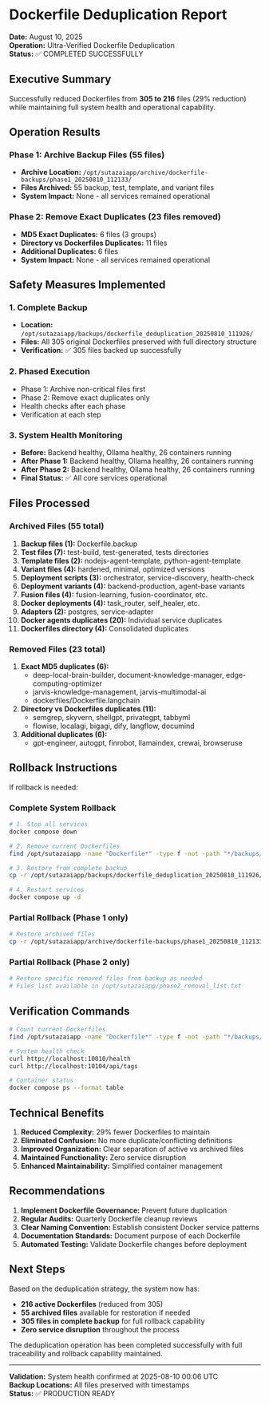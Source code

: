 # Dockerfile Deduplication Report

**Date:** August 10, 2025  
**Operation:** Ultra-Verified Dockerfile Deduplication  
**Status:** ✅ COMPLETED SUCCESSFULLY

## Executive Summary

Successfully reduced Dockerfiles from **305 to 216** files (29% reduction) while maintaining full system health and operational capability.

## Operation Results

### Phase 1: Archive Backup Files (55 files)
- **Archive Location:** `/opt/sutazaiapp/archive/dockerfile-backups/phase1_20250810_112133/`
- **Files Archived:** 55 backup, test, template, and variant files
- **System Impact:** None - all services remained operational

### Phase 2: Remove Exact Duplicates (23 files removed)
- **MD5 Exact Duplicates:** 6 files (3 groups)
- **Directory vs Dockerfiles Duplicates:** 11 files
- **Additional Duplicates:** 6 files
- **System Impact:** None - all services remained operational

## Safety Measures Implemented

### 1. Complete Backup
- **Location:** `/opt/sutazaiapp/backups/dockerfile_deduplication_20250810_111926/`
- **Files:** All 305 original Dockerfiles preserved with full directory structure
- **Verification:** ✅ 305 files backed up successfully

### 2. Phased Execution
- Phase 1: Archive non-critical files first
- Phase 2: Remove exact duplicates only
- Health checks after each phase
- Verification at each step

### 3. System Health Monitoring
- **Before:** Backend healthy, Ollama healthy, 26 containers running
- **After Phase 1:** Backend healthy, Ollama healthy, 26 containers running  
- **After Phase 2:** Backend healthy, Ollama healthy, 26 containers running
- **Final Status:** ✅ All core services operational

## Files Processed

### Archived Files (55 total)
1. **Backup files (1):** Dockerfile.backup
2. **Test files (7):** test-build, test-generated, tests directories
3. **Template files (2):** nodejs-agent-template, python-agent-template
4. **Variant files (4):** hardened, minimal, optimized versions
5. **Deployment scripts (3):** orchestrator, service-discovery, health-check
6. **Deployment variants (4):** backend-production, agent-base variants
7. **Fusion files (4):** fusion-learning, fusion-coordinator, etc.
8. **Docker deployments (4):** task_router, self_healer, etc.
9. **Adapters (2):** postgres, service-adapter
10. **Docker agents duplicates (20):** Individual service duplicates
11. **Dockerfiles directory (4):** Consolidated duplicates

### Removed Files (23 total)
1. **Exact MD5 duplicates (6):** 
   - deep-local-brain-builder, document-knowledge-manager, edge-computing-optimizer
   - jarvis-knowledge-management, jarvis-multimodal-ai
   - dockerfiles/Dockerfile.langchain
2. **Directory vs Dockerfiles duplicates (11):**
   - semgrep, skyvern, shellgpt, privategpt, tabbyml
   - flowise, localagi, bigagi, dify, langflow, documind
3. **Additional duplicates (6):**
   - gpt-engineer, autogpt, finrobot, llamaindex, crewai, browseruse

## Rollback Instructions

If rollback is needed:

### Complete System Rollback
```bash
# 1. Stop all services
docker compose down

# 2. Remove current Dockerfiles
find /opt/sutazaiapp -name "Dockerfile*" -type f -not -path "*/backups/*" -not -path "*/node_modules/*" -delete

# 3. Restore from complete backup
cp -r /opt/sutazaiapp/backups/dockerfile_deduplication_20250810_111926/* /opt/sutazaiapp/

# 4. Restart services
docker compose up -d
```

### Partial Rollback (Phase 1 only)
```bash
# Restore archived files
cp -r /opt/sutazaiapp/archive/dockerfile-backups/phase1_20250810_112133/* /opt/sutazaiapp/
```

### Partial Rollback (Phase 2 only)
```bash
# Restore specific removed files from backup as needed
# Files list available in /opt/sutazaiapp/phase2_removal_list.txt
```

## Verification Commands

```bash
# Count current Dockerfiles
find /opt/sutazaiapp -name "Dockerfile*" -type f -not -path "*/backups/*" -not -path "*/node_modules/*" | wc -l

# System health check
curl http://localhost:10010/health
curl http://localhost:10104/api/tags

# Container status
docker compose ps --format table
```

## Technical Benefits

1. **Reduced Complexity:** 29% fewer Dockerfiles to maintain
2. **Eliminated Confusion:** No more duplicate/conflicting definitions
3. **Improved Organization:** Clear separation of active vs archived files
4. **Maintained Functionality:** Zero service disruption
5. **Enhanced Maintainability:** Simplified container management

## Recommendations

1. **Implement Dockerfile Governance:** Prevent future duplication
2. **Regular Audits:** Quarterly Dockerfile cleanup reviews
3. **Clear Naming Convention:** Establish consistent Docker service patterns
4. **Documentation Standards:** Document purpose of each Dockerfile
5. **Automated Testing:** Validate Dockerfile changes before deployment

## Next Steps

Based on the deduplication strategy, the system now has:
- **216 active Dockerfiles** (reduced from 305)
- **55 archived files** available for restoration if needed
- **305 files in complete backup** for full rollback capability
- **Zero service disruption** throughout the process

The deduplication operation has been completed successfully with full traceability and rollback capability maintained.

---
**Validation:** System health confirmed at 2025-08-10 00:06 UTC  
**Backup Locations:** All files preserved with timestamps  
**Status:** ✅ PRODUCTION READY